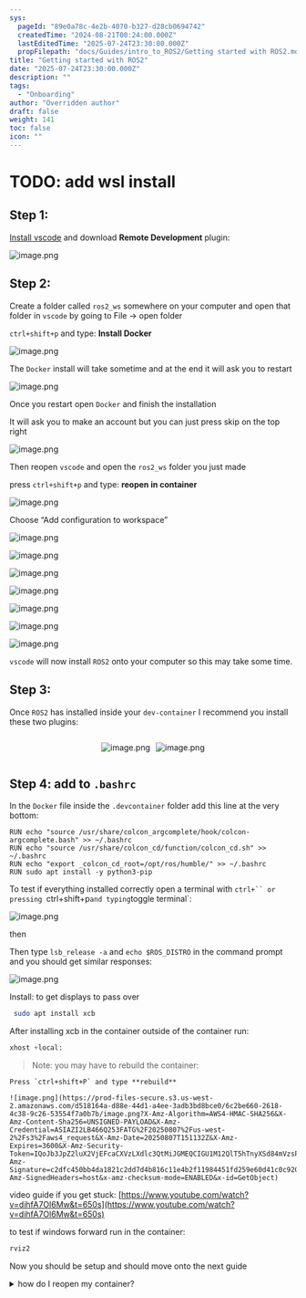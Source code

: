 ```yaml
---
sys:
  pageId: "89e0a78c-4e2b-4070-b327-d28cb0694742"
  createdTime: "2024-08-21T00:24:00.000Z"
  lastEditedTime: "2025-07-24T23:30:00.000Z"
  propFilepath: "docs/Guides/intro_to_ROS2/Getting started with ROS2.md"
title: "Getting started with ROS2"
date: "2025-07-24T23:30:00.000Z"
description: ""
tags:
  - "Onboarding"
author: "Overridden author"
draft: false
weight: 141
toc: false
icon: ""
---
```


# TODO: add wsl install

## Step 1:

[Install vscode](https://code.visualstudio.com/download) and download **Remote Development** plugin:

![image.png](https://prod-files-secure.s3.us-west-2.amazonaws.com/d518164a-d88e-44d1-a4ee-3adb3bd8bce0/efb52993-1881-4a40-b95e-6f020334f022/image.png?X-Amz-Algorithm=AWS4-HMAC-SHA256&X-Amz-Content-Sha256=UNSIGNED-PAYLOAD&X-Amz-Credential=ASIAZI2LB466QRGEWB2I%2F20250807%2Fus-west-2%2Fs3%2Faws4_request&X-Amz-Date=20250807T151128Z&X-Amz-Expires=3600&X-Amz-Security-Token=IQoJb3JpZ2luX2VjEFcaCXVzLXdlc3QtMiJHMEUCIQDrUe9nqnTX91DhV%2B4FbShk%2Fhrj1T5LkUomGqpBMcPXlwIgVq4YxUOpIwPdpFLkS2ngVZ5ay48NdudiuGQXTMUMwlgqiAQIkP%2F%2F%2F%2F%2F%2F%2F%2F%2F%2FARAAGgw2Mzc0MjMxODM4MDUiDOfEoLWGHRvbm%2FEF7ircAyojYEnqkww7B5pe80rfBWi3X1ZpEr1CLzP33eOaDFzKQL%2BjKIATH5xO07jXwtc7TBodPpMGPNKHIApmep%2F16LgmupmrQ8PLMjdeyuobrbO8D56dYdONEtB%2FhTfpq8lXVSyld8iLi0TwgE3L2x4HgjuJ8J2CrcW6Xu2Tr2veY%2FJ65pmhUFl0KtS3bnIbCiwVJBsGWNR3A5XgC6dR%2F2w8vXqJ%2BvdV%2BZi7Bpbq4TtnPU8UfyD2Y9rSsbaPhnFb9NTlnR%2FFlcupA6qWvKX5jPJlI4fhnZPfFYU8%2FpqdHsIPtTy%2FD1ecYJcuwVvTBsTMK5JD80Kr6gup%2BQ%2FGZOt8wUZwojO585%2FnMkL6p9yz78psxfE7oX%2FbOzbxpccE%2BoBoDpM2Bqh1XsKSkP%2B2bxht9Ie%2BDBpjr4YR0yKgl6sRJG76Fk%2Bvrk7f%2BYI9XML%2FrPAJMTcECPF2b1%2Bm5nLT7eSdbkGnRBs4Ft1HiLFGN2Q9koZBV7lLA%2BAaagXoxgLt1d4Q0Ub0qupvo8IJTzDjjnjmAotaJNRwQYo26Li3i0qRImr3ogL6Ulj1h9wPY1m%2Ba9HVbjjp68m85K%2F3hUvlonysm3GJ4Bqh8hcrMQpOTaEFzaaG25UfjfNPQKg%2Fs8h7%2BcoZMJH50sQGOqUBLk6fNEgE8u23QJDU2xD81whdSkrUhRxl3%2BBGBpmPBfEKzNppRIGW4aUjWeBqmfjXZbRdKBjfQQ7hKuIVah3tUYZtr1yKcS3w1Pcpwv5a7qy%2B%2F5Vyfot4QB4kP357%2FdrcN7UGiUSFkufDAgJ5Imk3HW%2Fvrj5PjYuS7jgToAf8C%2FJrU9XIOV4bi4W5qfazWqfsb%2Bvxgughr8SWgiaSCFEfjYet%2Bz6T&X-Amz-Signature=fb9226c9da3b0ce8c84d3074e774ab794b032d445982d97f1062be2af00c6acc&X-Amz-SignedHeaders=host&x-amz-checksum-mode=ENABLED&x-id=GetObject)

## Step 2:

Create a folder called `ros2_ws` somewhere on your computer and open that folder in `vscode` by going to File → open folder 

`ctrl+shift+p` and type: **Install Docker**

![image.png](https://prod-files-secure.s3.us-west-2.amazonaws.com/d518164a-d88e-44d1-a4ee-3adb3bd8bce0/2269dc0e-1cd5-47ff-bceb-c04ad9b2eab0/image.png?X-Amz-Algorithm=AWS4-HMAC-SHA256&X-Amz-Content-Sha256=UNSIGNED-PAYLOAD&X-Amz-Credential=ASIAZI2LB466QRGEWB2I%2F20250807%2Fus-west-2%2Fs3%2Faws4_request&X-Amz-Date=20250807T151128Z&X-Amz-Expires=3600&X-Amz-Security-Token=IQoJb3JpZ2luX2VjEFcaCXVzLXdlc3QtMiJHMEUCIQDrUe9nqnTX91DhV%2B4FbShk%2Fhrj1T5LkUomGqpBMcPXlwIgVq4YxUOpIwPdpFLkS2ngVZ5ay48NdudiuGQXTMUMwlgqiAQIkP%2F%2F%2F%2F%2F%2F%2F%2F%2F%2FARAAGgw2Mzc0MjMxODM4MDUiDOfEoLWGHRvbm%2FEF7ircAyojYEnqkww7B5pe80rfBWi3X1ZpEr1CLzP33eOaDFzKQL%2BjKIATH5xO07jXwtc7TBodPpMGPNKHIApmep%2F16LgmupmrQ8PLMjdeyuobrbO8D56dYdONEtB%2FhTfpq8lXVSyld8iLi0TwgE3L2x4HgjuJ8J2CrcW6Xu2Tr2veY%2FJ65pmhUFl0KtS3bnIbCiwVJBsGWNR3A5XgC6dR%2F2w8vXqJ%2BvdV%2BZi7Bpbq4TtnPU8UfyD2Y9rSsbaPhnFb9NTlnR%2FFlcupA6qWvKX5jPJlI4fhnZPfFYU8%2FpqdHsIPtTy%2FD1ecYJcuwVvTBsTMK5JD80Kr6gup%2BQ%2FGZOt8wUZwojO585%2FnMkL6p9yz78psxfE7oX%2FbOzbxpccE%2BoBoDpM2Bqh1XsKSkP%2B2bxht9Ie%2BDBpjr4YR0yKgl6sRJG76Fk%2Bvrk7f%2BYI9XML%2FrPAJMTcECPF2b1%2Bm5nLT7eSdbkGnRBs4Ft1HiLFGN2Q9koZBV7lLA%2BAaagXoxgLt1d4Q0Ub0qupvo8IJTzDjjnjmAotaJNRwQYo26Li3i0qRImr3ogL6Ulj1h9wPY1m%2Ba9HVbjjp68m85K%2F3hUvlonysm3GJ4Bqh8hcrMQpOTaEFzaaG25UfjfNPQKg%2Fs8h7%2BcoZMJH50sQGOqUBLk6fNEgE8u23QJDU2xD81whdSkrUhRxl3%2BBGBpmPBfEKzNppRIGW4aUjWeBqmfjXZbRdKBjfQQ7hKuIVah3tUYZtr1yKcS3w1Pcpwv5a7qy%2B%2F5Vyfot4QB4kP357%2FdrcN7UGiUSFkufDAgJ5Imk3HW%2Fvrj5PjYuS7jgToAf8C%2FJrU9XIOV4bi4W5qfazWqfsb%2Bvxgughr8SWgiaSCFEfjYet%2Bz6T&X-Amz-Signature=0b50e942534a4c491d831f660f906a2911619291a37755aac6c20b8450f2be30&X-Amz-SignedHeaders=host&x-amz-checksum-mode=ENABLED&x-id=GetObject)

The `Docker` install will take sometime and at the end it will ask you to restart

![image.png](https://prod-files-secure.s3.us-west-2.amazonaws.com/d518164a-d88e-44d1-a4ee-3adb3bd8bce0/ed233f78-be33-4b1f-b89c-9c346c0e961e/image.png?X-Amz-Algorithm=AWS4-HMAC-SHA256&X-Amz-Content-Sha256=UNSIGNED-PAYLOAD&X-Amz-Credential=ASIAZI2LB466QRGEWB2I%2F20250807%2Fus-west-2%2Fs3%2Faws4_request&X-Amz-Date=20250807T151128Z&X-Amz-Expires=3600&X-Amz-Security-Token=IQoJb3JpZ2luX2VjEFcaCXVzLXdlc3QtMiJHMEUCIQDrUe9nqnTX91DhV%2B4FbShk%2Fhrj1T5LkUomGqpBMcPXlwIgVq4YxUOpIwPdpFLkS2ngVZ5ay48NdudiuGQXTMUMwlgqiAQIkP%2F%2F%2F%2F%2F%2F%2F%2F%2F%2FARAAGgw2Mzc0MjMxODM4MDUiDOfEoLWGHRvbm%2FEF7ircAyojYEnqkww7B5pe80rfBWi3X1ZpEr1CLzP33eOaDFzKQL%2BjKIATH5xO07jXwtc7TBodPpMGPNKHIApmep%2F16LgmupmrQ8PLMjdeyuobrbO8D56dYdONEtB%2FhTfpq8lXVSyld8iLi0TwgE3L2x4HgjuJ8J2CrcW6Xu2Tr2veY%2FJ65pmhUFl0KtS3bnIbCiwVJBsGWNR3A5XgC6dR%2F2w8vXqJ%2BvdV%2BZi7Bpbq4TtnPU8UfyD2Y9rSsbaPhnFb9NTlnR%2FFlcupA6qWvKX5jPJlI4fhnZPfFYU8%2FpqdHsIPtTy%2FD1ecYJcuwVvTBsTMK5JD80Kr6gup%2BQ%2FGZOt8wUZwojO585%2FnMkL6p9yz78psxfE7oX%2FbOzbxpccE%2BoBoDpM2Bqh1XsKSkP%2B2bxht9Ie%2BDBpjr4YR0yKgl6sRJG76Fk%2Bvrk7f%2BYI9XML%2FrPAJMTcECPF2b1%2Bm5nLT7eSdbkGnRBs4Ft1HiLFGN2Q9koZBV7lLA%2BAaagXoxgLt1d4Q0Ub0qupvo8IJTzDjjnjmAotaJNRwQYo26Li3i0qRImr3ogL6Ulj1h9wPY1m%2Ba9HVbjjp68m85K%2F3hUvlonysm3GJ4Bqh8hcrMQpOTaEFzaaG25UfjfNPQKg%2Fs8h7%2BcoZMJH50sQGOqUBLk6fNEgE8u23QJDU2xD81whdSkrUhRxl3%2BBGBpmPBfEKzNppRIGW4aUjWeBqmfjXZbRdKBjfQQ7hKuIVah3tUYZtr1yKcS3w1Pcpwv5a7qy%2B%2F5Vyfot4QB4kP357%2FdrcN7UGiUSFkufDAgJ5Imk3HW%2Fvrj5PjYuS7jgToAf8C%2FJrU9XIOV4bi4W5qfazWqfsb%2Bvxgughr8SWgiaSCFEfjYet%2Bz6T&X-Amz-Signature=1142375ca62b02e42ae637e35e4f9cc028d5fbe0ebeb532c03cb1f50b96b2b32&X-Amz-SignedHeaders=host&x-amz-checksum-mode=ENABLED&x-id=GetObject)

Once you restart open `Docker` and finish the installation

It will ask you to make an account but you can just press skip on the top right

![image.png](https://prod-files-secure.s3.us-west-2.amazonaws.com/d518164a-d88e-44d1-a4ee-3adb3bd8bce0/21010ad9-1659-4fd9-9f59-9932a09b2a3d/image.png?X-Amz-Algorithm=AWS4-HMAC-SHA256&X-Amz-Content-Sha256=UNSIGNED-PAYLOAD&X-Amz-Credential=ASIAZI2LB466QRGEWB2I%2F20250807%2Fus-west-2%2Fs3%2Faws4_request&X-Amz-Date=20250807T151128Z&X-Amz-Expires=3600&X-Amz-Security-Token=IQoJb3JpZ2luX2VjEFcaCXVzLXdlc3QtMiJHMEUCIQDrUe9nqnTX91DhV%2B4FbShk%2Fhrj1T5LkUomGqpBMcPXlwIgVq4YxUOpIwPdpFLkS2ngVZ5ay48NdudiuGQXTMUMwlgqiAQIkP%2F%2F%2F%2F%2F%2F%2F%2F%2F%2FARAAGgw2Mzc0MjMxODM4MDUiDOfEoLWGHRvbm%2FEF7ircAyojYEnqkww7B5pe80rfBWi3X1ZpEr1CLzP33eOaDFzKQL%2BjKIATH5xO07jXwtc7TBodPpMGPNKHIApmep%2F16LgmupmrQ8PLMjdeyuobrbO8D56dYdONEtB%2FhTfpq8lXVSyld8iLi0TwgE3L2x4HgjuJ8J2CrcW6Xu2Tr2veY%2FJ65pmhUFl0KtS3bnIbCiwVJBsGWNR3A5XgC6dR%2F2w8vXqJ%2BvdV%2BZi7Bpbq4TtnPU8UfyD2Y9rSsbaPhnFb9NTlnR%2FFlcupA6qWvKX5jPJlI4fhnZPfFYU8%2FpqdHsIPtTy%2FD1ecYJcuwVvTBsTMK5JD80Kr6gup%2BQ%2FGZOt8wUZwojO585%2FnMkL6p9yz78psxfE7oX%2FbOzbxpccE%2BoBoDpM2Bqh1XsKSkP%2B2bxht9Ie%2BDBpjr4YR0yKgl6sRJG76Fk%2Bvrk7f%2BYI9XML%2FrPAJMTcECPF2b1%2Bm5nLT7eSdbkGnRBs4Ft1HiLFGN2Q9koZBV7lLA%2BAaagXoxgLt1d4Q0Ub0qupvo8IJTzDjjnjmAotaJNRwQYo26Li3i0qRImr3ogL6Ulj1h9wPY1m%2Ba9HVbjjp68m85K%2F3hUvlonysm3GJ4Bqh8hcrMQpOTaEFzaaG25UfjfNPQKg%2Fs8h7%2BcoZMJH50sQGOqUBLk6fNEgE8u23QJDU2xD81whdSkrUhRxl3%2BBGBpmPBfEKzNppRIGW4aUjWeBqmfjXZbRdKBjfQQ7hKuIVah3tUYZtr1yKcS3w1Pcpwv5a7qy%2B%2F5Vyfot4QB4kP357%2FdrcN7UGiUSFkufDAgJ5Imk3HW%2Fvrj5PjYuS7jgToAf8C%2FJrU9XIOV4bi4W5qfazWqfsb%2Bvxgughr8SWgiaSCFEfjYet%2Bz6T&X-Amz-Signature=63d0afe7f3883679ff57d9779d9f73c16ba32e491e7c9de9b35bcfbbc49400fa&X-Amz-SignedHeaders=host&x-amz-checksum-mode=ENABLED&x-id=GetObject)

Then reopen `vscode` and open the `ros2_ws` folder you just made

press `ctrl+shift+p` and type: **reopen in container**

![image.png](https://prod-files-secure.s3.us-west-2.amazonaws.com/d518164a-d88e-44d1-a4ee-3adb3bd8bce0/4e93b8c2-41ad-488c-8095-c74205196118/image.png?X-Amz-Algorithm=AWS4-HMAC-SHA256&X-Amz-Content-Sha256=UNSIGNED-PAYLOAD&X-Amz-Credential=ASIAZI2LB466QRGEWB2I%2F20250807%2Fus-west-2%2Fs3%2Faws4_request&X-Amz-Date=20250807T151128Z&X-Amz-Expires=3600&X-Amz-Security-Token=IQoJb3JpZ2luX2VjEFcaCXVzLXdlc3QtMiJHMEUCIQDrUe9nqnTX91DhV%2B4FbShk%2Fhrj1T5LkUomGqpBMcPXlwIgVq4YxUOpIwPdpFLkS2ngVZ5ay48NdudiuGQXTMUMwlgqiAQIkP%2F%2F%2F%2F%2F%2F%2F%2F%2F%2FARAAGgw2Mzc0MjMxODM4MDUiDOfEoLWGHRvbm%2FEF7ircAyojYEnqkww7B5pe80rfBWi3X1ZpEr1CLzP33eOaDFzKQL%2BjKIATH5xO07jXwtc7TBodPpMGPNKHIApmep%2F16LgmupmrQ8PLMjdeyuobrbO8D56dYdONEtB%2FhTfpq8lXVSyld8iLi0TwgE3L2x4HgjuJ8J2CrcW6Xu2Tr2veY%2FJ65pmhUFl0KtS3bnIbCiwVJBsGWNR3A5XgC6dR%2F2w8vXqJ%2BvdV%2BZi7Bpbq4TtnPU8UfyD2Y9rSsbaPhnFb9NTlnR%2FFlcupA6qWvKX5jPJlI4fhnZPfFYU8%2FpqdHsIPtTy%2FD1ecYJcuwVvTBsTMK5JD80Kr6gup%2BQ%2FGZOt8wUZwojO585%2FnMkL6p9yz78psxfE7oX%2FbOzbxpccE%2BoBoDpM2Bqh1XsKSkP%2B2bxht9Ie%2BDBpjr4YR0yKgl6sRJG76Fk%2Bvrk7f%2BYI9XML%2FrPAJMTcECPF2b1%2Bm5nLT7eSdbkGnRBs4Ft1HiLFGN2Q9koZBV7lLA%2BAaagXoxgLt1d4Q0Ub0qupvo8IJTzDjjnjmAotaJNRwQYo26Li3i0qRImr3ogL6Ulj1h9wPY1m%2Ba9HVbjjp68m85K%2F3hUvlonysm3GJ4Bqh8hcrMQpOTaEFzaaG25UfjfNPQKg%2Fs8h7%2BcoZMJH50sQGOqUBLk6fNEgE8u23QJDU2xD81whdSkrUhRxl3%2BBGBpmPBfEKzNppRIGW4aUjWeBqmfjXZbRdKBjfQQ7hKuIVah3tUYZtr1yKcS3w1Pcpwv5a7qy%2B%2F5Vyfot4QB4kP357%2FdrcN7UGiUSFkufDAgJ5Imk3HW%2Fvrj5PjYuS7jgToAf8C%2FJrU9XIOV4bi4W5qfazWqfsb%2Bvxgughr8SWgiaSCFEfjYet%2Bz6T&X-Amz-Signature=c670fb263149cf9cbe29a1bcfab6ecda8b37479d06ed94b8492aff1134fd3c67&X-Amz-SignedHeaders=host&x-amz-checksum-mode=ENABLED&x-id=GetObject)

Choose “Add configuration to workspace”

![image.png](https://prod-files-secure.s3.us-west-2.amazonaws.com/d518164a-d88e-44d1-a4ee-3adb3bd8bce0/9560b282-5060-4989-ba37-97e7b2c22476/image.png?X-Amz-Algorithm=AWS4-HMAC-SHA256&X-Amz-Content-Sha256=UNSIGNED-PAYLOAD&X-Amz-Credential=ASIAZI2LB466QRGEWB2I%2F20250807%2Fus-west-2%2Fs3%2Faws4_request&X-Amz-Date=20250807T151128Z&X-Amz-Expires=3600&X-Amz-Security-Token=IQoJb3JpZ2luX2VjEFcaCXVzLXdlc3QtMiJHMEUCIQDrUe9nqnTX91DhV%2B4FbShk%2Fhrj1T5LkUomGqpBMcPXlwIgVq4YxUOpIwPdpFLkS2ngVZ5ay48NdudiuGQXTMUMwlgqiAQIkP%2F%2F%2F%2F%2F%2F%2F%2F%2F%2FARAAGgw2Mzc0MjMxODM4MDUiDOfEoLWGHRvbm%2FEF7ircAyojYEnqkww7B5pe80rfBWi3X1ZpEr1CLzP33eOaDFzKQL%2BjKIATH5xO07jXwtc7TBodPpMGPNKHIApmep%2F16LgmupmrQ8PLMjdeyuobrbO8D56dYdONEtB%2FhTfpq8lXVSyld8iLi0TwgE3L2x4HgjuJ8J2CrcW6Xu2Tr2veY%2FJ65pmhUFl0KtS3bnIbCiwVJBsGWNR3A5XgC6dR%2F2w8vXqJ%2BvdV%2BZi7Bpbq4TtnPU8UfyD2Y9rSsbaPhnFb9NTlnR%2FFlcupA6qWvKX5jPJlI4fhnZPfFYU8%2FpqdHsIPtTy%2FD1ecYJcuwVvTBsTMK5JD80Kr6gup%2BQ%2FGZOt8wUZwojO585%2FnMkL6p9yz78psxfE7oX%2FbOzbxpccE%2BoBoDpM2Bqh1XsKSkP%2B2bxht9Ie%2BDBpjr4YR0yKgl6sRJG76Fk%2Bvrk7f%2BYI9XML%2FrPAJMTcECPF2b1%2Bm5nLT7eSdbkGnRBs4Ft1HiLFGN2Q9koZBV7lLA%2BAaagXoxgLt1d4Q0Ub0qupvo8IJTzDjjnjmAotaJNRwQYo26Li3i0qRImr3ogL6Ulj1h9wPY1m%2Ba9HVbjjp68m85K%2F3hUvlonysm3GJ4Bqh8hcrMQpOTaEFzaaG25UfjfNPQKg%2Fs8h7%2BcoZMJH50sQGOqUBLk6fNEgE8u23QJDU2xD81whdSkrUhRxl3%2BBGBpmPBfEKzNppRIGW4aUjWeBqmfjXZbRdKBjfQQ7hKuIVah3tUYZtr1yKcS3w1Pcpwv5a7qy%2B%2F5Vyfot4QB4kP357%2FdrcN7UGiUSFkufDAgJ5Imk3HW%2Fvrj5PjYuS7jgToAf8C%2FJrU9XIOV4bi4W5qfazWqfsb%2Bvxgughr8SWgiaSCFEfjYet%2Bz6T&X-Amz-Signature=842287cb7271bc4b5f2c3fafef61f53a5e48332e619d17fa0d893bc122ba915d&X-Amz-SignedHeaders=host&x-amz-checksum-mode=ENABLED&x-id=GetObject)

![image.png](https://prod-files-secure.s3.us-west-2.amazonaws.com/d518164a-d88e-44d1-a4ee-3adb3bd8bce0/2ee63f81-886b-48e8-a553-dc6e5eac99e4/image.png?X-Amz-Algorithm=AWS4-HMAC-SHA256&X-Amz-Content-Sha256=UNSIGNED-PAYLOAD&X-Amz-Credential=ASIAZI2LB466QRGEWB2I%2F20250807%2Fus-west-2%2Fs3%2Faws4_request&X-Amz-Date=20250807T151128Z&X-Amz-Expires=3600&X-Amz-Security-Token=IQoJb3JpZ2luX2VjEFcaCXVzLXdlc3QtMiJHMEUCIQDrUe9nqnTX91DhV%2B4FbShk%2Fhrj1T5LkUomGqpBMcPXlwIgVq4YxUOpIwPdpFLkS2ngVZ5ay48NdudiuGQXTMUMwlgqiAQIkP%2F%2F%2F%2F%2F%2F%2F%2F%2F%2FARAAGgw2Mzc0MjMxODM4MDUiDOfEoLWGHRvbm%2FEF7ircAyojYEnqkww7B5pe80rfBWi3X1ZpEr1CLzP33eOaDFzKQL%2BjKIATH5xO07jXwtc7TBodPpMGPNKHIApmep%2F16LgmupmrQ8PLMjdeyuobrbO8D56dYdONEtB%2FhTfpq8lXVSyld8iLi0TwgE3L2x4HgjuJ8J2CrcW6Xu2Tr2veY%2FJ65pmhUFl0KtS3bnIbCiwVJBsGWNR3A5XgC6dR%2F2w8vXqJ%2BvdV%2BZi7Bpbq4TtnPU8UfyD2Y9rSsbaPhnFb9NTlnR%2FFlcupA6qWvKX5jPJlI4fhnZPfFYU8%2FpqdHsIPtTy%2FD1ecYJcuwVvTBsTMK5JD80Kr6gup%2BQ%2FGZOt8wUZwojO585%2FnMkL6p9yz78psxfE7oX%2FbOzbxpccE%2BoBoDpM2Bqh1XsKSkP%2B2bxht9Ie%2BDBpjr4YR0yKgl6sRJG76Fk%2Bvrk7f%2BYI9XML%2FrPAJMTcECPF2b1%2Bm5nLT7eSdbkGnRBs4Ft1HiLFGN2Q9koZBV7lLA%2BAaagXoxgLt1d4Q0Ub0qupvo8IJTzDjjnjmAotaJNRwQYo26Li3i0qRImr3ogL6Ulj1h9wPY1m%2Ba9HVbjjp68m85K%2F3hUvlonysm3GJ4Bqh8hcrMQpOTaEFzaaG25UfjfNPQKg%2Fs8h7%2BcoZMJH50sQGOqUBLk6fNEgE8u23QJDU2xD81whdSkrUhRxl3%2BBGBpmPBfEKzNppRIGW4aUjWeBqmfjXZbRdKBjfQQ7hKuIVah3tUYZtr1yKcS3w1Pcpwv5a7qy%2B%2F5Vyfot4QB4kP357%2FdrcN7UGiUSFkufDAgJ5Imk3HW%2Fvrj5PjYuS7jgToAf8C%2FJrU9XIOV4bi4W5qfazWqfsb%2Bvxgughr8SWgiaSCFEfjYet%2Bz6T&X-Amz-Signature=dc72ab13c38cb08a478d4ad4251e560cd3fba19d6456ddb4d85c83e6ae724acb&X-Amz-SignedHeaders=host&x-amz-checksum-mode=ENABLED&x-id=GetObject)

![image.png](https://prod-files-secure.s3.us-west-2.amazonaws.com/d518164a-d88e-44d1-a4ee-3adb3bd8bce0/e0fd626c-c8b6-4b2c-95d1-fa4c26514504/image.png?X-Amz-Algorithm=AWS4-HMAC-SHA256&X-Amz-Content-Sha256=UNSIGNED-PAYLOAD&X-Amz-Credential=ASIAZI2LB466QRGEWB2I%2F20250807%2Fus-west-2%2Fs3%2Faws4_request&X-Amz-Date=20250807T151128Z&X-Amz-Expires=3600&X-Amz-Security-Token=IQoJb3JpZ2luX2VjEFcaCXVzLXdlc3QtMiJHMEUCIQDrUe9nqnTX91DhV%2B4FbShk%2Fhrj1T5LkUomGqpBMcPXlwIgVq4YxUOpIwPdpFLkS2ngVZ5ay48NdudiuGQXTMUMwlgqiAQIkP%2F%2F%2F%2F%2F%2F%2F%2F%2F%2FARAAGgw2Mzc0MjMxODM4MDUiDOfEoLWGHRvbm%2FEF7ircAyojYEnqkww7B5pe80rfBWi3X1ZpEr1CLzP33eOaDFzKQL%2BjKIATH5xO07jXwtc7TBodPpMGPNKHIApmep%2F16LgmupmrQ8PLMjdeyuobrbO8D56dYdONEtB%2FhTfpq8lXVSyld8iLi0TwgE3L2x4HgjuJ8J2CrcW6Xu2Tr2veY%2FJ65pmhUFl0KtS3bnIbCiwVJBsGWNR3A5XgC6dR%2F2w8vXqJ%2BvdV%2BZi7Bpbq4TtnPU8UfyD2Y9rSsbaPhnFb9NTlnR%2FFlcupA6qWvKX5jPJlI4fhnZPfFYU8%2FpqdHsIPtTy%2FD1ecYJcuwVvTBsTMK5JD80Kr6gup%2BQ%2FGZOt8wUZwojO585%2FnMkL6p9yz78psxfE7oX%2FbOzbxpccE%2BoBoDpM2Bqh1XsKSkP%2B2bxht9Ie%2BDBpjr4YR0yKgl6sRJG76Fk%2Bvrk7f%2BYI9XML%2FrPAJMTcECPF2b1%2Bm5nLT7eSdbkGnRBs4Ft1HiLFGN2Q9koZBV7lLA%2BAaagXoxgLt1d4Q0Ub0qupvo8IJTzDjjnjmAotaJNRwQYo26Li3i0qRImr3ogL6Ulj1h9wPY1m%2Ba9HVbjjp68m85K%2F3hUvlonysm3GJ4Bqh8hcrMQpOTaEFzaaG25UfjfNPQKg%2Fs8h7%2BcoZMJH50sQGOqUBLk6fNEgE8u23QJDU2xD81whdSkrUhRxl3%2BBGBpmPBfEKzNppRIGW4aUjWeBqmfjXZbRdKBjfQQ7hKuIVah3tUYZtr1yKcS3w1Pcpwv5a7qy%2B%2F5Vyfot4QB4kP357%2FdrcN7UGiUSFkufDAgJ5Imk3HW%2Fvrj5PjYuS7jgToAf8C%2FJrU9XIOV4bi4W5qfazWqfsb%2Bvxgughr8SWgiaSCFEfjYet%2Bz6T&X-Amz-Signature=0e3abd00bcfc86d6b0aefda3a0d9e77d2be27275096fa3f00105a16c36fdfbc5&X-Amz-SignedHeaders=host&x-amz-checksum-mode=ENABLED&x-id=GetObject)

![image.png](https://prod-files-secure.s3.us-west-2.amazonaws.com/d518164a-d88e-44d1-a4ee-3adb3bd8bce0/a2e13f50-d2ab-4719-a4c2-7ced634bfc9d/image.png?X-Amz-Algorithm=AWS4-HMAC-SHA256&X-Amz-Content-Sha256=UNSIGNED-PAYLOAD&X-Amz-Credential=ASIAZI2LB466QRGEWB2I%2F20250807%2Fus-west-2%2Fs3%2Faws4_request&X-Amz-Date=20250807T151128Z&X-Amz-Expires=3600&X-Amz-Security-Token=IQoJb3JpZ2luX2VjEFcaCXVzLXdlc3QtMiJHMEUCIQDrUe9nqnTX91DhV%2B4FbShk%2Fhrj1T5LkUomGqpBMcPXlwIgVq4YxUOpIwPdpFLkS2ngVZ5ay48NdudiuGQXTMUMwlgqiAQIkP%2F%2F%2F%2F%2F%2F%2F%2F%2F%2FARAAGgw2Mzc0MjMxODM4MDUiDOfEoLWGHRvbm%2FEF7ircAyojYEnqkww7B5pe80rfBWi3X1ZpEr1CLzP33eOaDFzKQL%2BjKIATH5xO07jXwtc7TBodPpMGPNKHIApmep%2F16LgmupmrQ8PLMjdeyuobrbO8D56dYdONEtB%2FhTfpq8lXVSyld8iLi0TwgE3L2x4HgjuJ8J2CrcW6Xu2Tr2veY%2FJ65pmhUFl0KtS3bnIbCiwVJBsGWNR3A5XgC6dR%2F2w8vXqJ%2BvdV%2BZi7Bpbq4TtnPU8UfyD2Y9rSsbaPhnFb9NTlnR%2FFlcupA6qWvKX5jPJlI4fhnZPfFYU8%2FpqdHsIPtTy%2FD1ecYJcuwVvTBsTMK5JD80Kr6gup%2BQ%2FGZOt8wUZwojO585%2FnMkL6p9yz78psxfE7oX%2FbOzbxpccE%2BoBoDpM2Bqh1XsKSkP%2B2bxht9Ie%2BDBpjr4YR0yKgl6sRJG76Fk%2Bvrk7f%2BYI9XML%2FrPAJMTcECPF2b1%2Bm5nLT7eSdbkGnRBs4Ft1HiLFGN2Q9koZBV7lLA%2BAaagXoxgLt1d4Q0Ub0qupvo8IJTzDjjnjmAotaJNRwQYo26Li3i0qRImr3ogL6Ulj1h9wPY1m%2Ba9HVbjjp68m85K%2F3hUvlonysm3GJ4Bqh8hcrMQpOTaEFzaaG25UfjfNPQKg%2Fs8h7%2BcoZMJH50sQGOqUBLk6fNEgE8u23QJDU2xD81whdSkrUhRxl3%2BBGBpmPBfEKzNppRIGW4aUjWeBqmfjXZbRdKBjfQQ7hKuIVah3tUYZtr1yKcS3w1Pcpwv5a7qy%2B%2F5Vyfot4QB4kP357%2FdrcN7UGiUSFkufDAgJ5Imk3HW%2Fvrj5PjYuS7jgToAf8C%2FJrU9XIOV4bi4W5qfazWqfsb%2Bvxgughr8SWgiaSCFEfjYet%2Bz6T&X-Amz-Signature=7c27cf51e7a2c22f32ff31777d3cf9e23ec92d19f4b3bdb8f2995563dad49fac&X-Amz-SignedHeaders=host&x-amz-checksum-mode=ENABLED&x-id=GetObject)

![image.png](https://prod-files-secure.s3.us-west-2.amazonaws.com/d518164a-d88e-44d1-a4ee-3adb3bd8bce0/6cc478ad-aaba-4bf7-9fcc-403277ab896c/image.png?X-Amz-Algorithm=AWS4-HMAC-SHA256&X-Amz-Content-Sha256=UNSIGNED-PAYLOAD&X-Amz-Credential=ASIAZI2LB466QRGEWB2I%2F20250807%2Fus-west-2%2Fs3%2Faws4_request&X-Amz-Date=20250807T151128Z&X-Amz-Expires=3600&X-Amz-Security-Token=IQoJb3JpZ2luX2VjEFcaCXVzLXdlc3QtMiJHMEUCIQDrUe9nqnTX91DhV%2B4FbShk%2Fhrj1T5LkUomGqpBMcPXlwIgVq4YxUOpIwPdpFLkS2ngVZ5ay48NdudiuGQXTMUMwlgqiAQIkP%2F%2F%2F%2F%2F%2F%2F%2F%2F%2FARAAGgw2Mzc0MjMxODM4MDUiDOfEoLWGHRvbm%2FEF7ircAyojYEnqkww7B5pe80rfBWi3X1ZpEr1CLzP33eOaDFzKQL%2BjKIATH5xO07jXwtc7TBodPpMGPNKHIApmep%2F16LgmupmrQ8PLMjdeyuobrbO8D56dYdONEtB%2FhTfpq8lXVSyld8iLi0TwgE3L2x4HgjuJ8J2CrcW6Xu2Tr2veY%2FJ65pmhUFl0KtS3bnIbCiwVJBsGWNR3A5XgC6dR%2F2w8vXqJ%2BvdV%2BZi7Bpbq4TtnPU8UfyD2Y9rSsbaPhnFb9NTlnR%2FFlcupA6qWvKX5jPJlI4fhnZPfFYU8%2FpqdHsIPtTy%2FD1ecYJcuwVvTBsTMK5JD80Kr6gup%2BQ%2FGZOt8wUZwojO585%2FnMkL6p9yz78psxfE7oX%2FbOzbxpccE%2BoBoDpM2Bqh1XsKSkP%2B2bxht9Ie%2BDBpjr4YR0yKgl6sRJG76Fk%2Bvrk7f%2BYI9XML%2FrPAJMTcECPF2b1%2Bm5nLT7eSdbkGnRBs4Ft1HiLFGN2Q9koZBV7lLA%2BAaagXoxgLt1d4Q0Ub0qupvo8IJTzDjjnjmAotaJNRwQYo26Li3i0qRImr3ogL6Ulj1h9wPY1m%2Ba9HVbjjp68m85K%2F3hUvlonysm3GJ4Bqh8hcrMQpOTaEFzaaG25UfjfNPQKg%2Fs8h7%2BcoZMJH50sQGOqUBLk6fNEgE8u23QJDU2xD81whdSkrUhRxl3%2BBGBpmPBfEKzNppRIGW4aUjWeBqmfjXZbRdKBjfQQ7hKuIVah3tUYZtr1yKcS3w1Pcpwv5a7qy%2B%2F5Vyfot4QB4kP357%2FdrcN7UGiUSFkufDAgJ5Imk3HW%2Fvrj5PjYuS7jgToAf8C%2FJrU9XIOV4bi4W5qfazWqfsb%2Bvxgughr8SWgiaSCFEfjYet%2Bz6T&X-Amz-Signature=e27b97efbb96f2b755a4b236e7fbf293c6d18d48c029f3443e5a1414cbff02c6&X-Amz-SignedHeaders=host&x-amz-checksum-mode=ENABLED&x-id=GetObject)

![image.png](https://prod-files-secure.s3.us-west-2.amazonaws.com/d518164a-d88e-44d1-a4ee-3adb3bd8bce0/53255b28-f75e-430f-b9e3-c0ac8577e42b/image.png?X-Amz-Algorithm=AWS4-HMAC-SHA256&X-Amz-Content-Sha256=UNSIGNED-PAYLOAD&X-Amz-Credential=ASIAZI2LB466QRGEWB2I%2F20250807%2Fus-west-2%2Fs3%2Faws4_request&X-Amz-Date=20250807T151128Z&X-Amz-Expires=3600&X-Amz-Security-Token=IQoJb3JpZ2luX2VjEFcaCXVzLXdlc3QtMiJHMEUCIQDrUe9nqnTX91DhV%2B4FbShk%2Fhrj1T5LkUomGqpBMcPXlwIgVq4YxUOpIwPdpFLkS2ngVZ5ay48NdudiuGQXTMUMwlgqiAQIkP%2F%2F%2F%2F%2F%2F%2F%2F%2F%2FARAAGgw2Mzc0MjMxODM4MDUiDOfEoLWGHRvbm%2FEF7ircAyojYEnqkww7B5pe80rfBWi3X1ZpEr1CLzP33eOaDFzKQL%2BjKIATH5xO07jXwtc7TBodPpMGPNKHIApmep%2F16LgmupmrQ8PLMjdeyuobrbO8D56dYdONEtB%2FhTfpq8lXVSyld8iLi0TwgE3L2x4HgjuJ8J2CrcW6Xu2Tr2veY%2FJ65pmhUFl0KtS3bnIbCiwVJBsGWNR3A5XgC6dR%2F2w8vXqJ%2BvdV%2BZi7Bpbq4TtnPU8UfyD2Y9rSsbaPhnFb9NTlnR%2FFlcupA6qWvKX5jPJlI4fhnZPfFYU8%2FpqdHsIPtTy%2FD1ecYJcuwVvTBsTMK5JD80Kr6gup%2BQ%2FGZOt8wUZwojO585%2FnMkL6p9yz78psxfE7oX%2FbOzbxpccE%2BoBoDpM2Bqh1XsKSkP%2B2bxht9Ie%2BDBpjr4YR0yKgl6sRJG76Fk%2Bvrk7f%2BYI9XML%2FrPAJMTcECPF2b1%2Bm5nLT7eSdbkGnRBs4Ft1HiLFGN2Q9koZBV7lLA%2BAaagXoxgLt1d4Q0Ub0qupvo8IJTzDjjnjmAotaJNRwQYo26Li3i0qRImr3ogL6Ulj1h9wPY1m%2Ba9HVbjjp68m85K%2F3hUvlonysm3GJ4Bqh8hcrMQpOTaEFzaaG25UfjfNPQKg%2Fs8h7%2BcoZMJH50sQGOqUBLk6fNEgE8u23QJDU2xD81whdSkrUhRxl3%2BBGBpmPBfEKzNppRIGW4aUjWeBqmfjXZbRdKBjfQQ7hKuIVah3tUYZtr1yKcS3w1Pcpwv5a7qy%2B%2F5Vyfot4QB4kP357%2FdrcN7UGiUSFkufDAgJ5Imk3HW%2Fvrj5PjYuS7jgToAf8C%2FJrU9XIOV4bi4W5qfazWqfsb%2Bvxgughr8SWgiaSCFEfjYet%2Bz6T&X-Amz-Signature=1aaf60fd5cc7beca2637e32e8cc2fe257e1483c9d5141ab9034f7d7a2606ed25&X-Amz-SignedHeaders=host&x-amz-checksum-mode=ENABLED&x-id=GetObject)

![image.png](https://prod-files-secure.s3.us-west-2.amazonaws.com/d518164a-d88e-44d1-a4ee-3adb3bd8bce0/7c562767-5af9-4ffb-97d1-327bcdf4ee00/image.png?X-Amz-Algorithm=AWS4-HMAC-SHA256&X-Amz-Content-Sha256=UNSIGNED-PAYLOAD&X-Amz-Credential=ASIAZI2LB466QRGEWB2I%2F20250807%2Fus-west-2%2Fs3%2Faws4_request&X-Amz-Date=20250807T151128Z&X-Amz-Expires=3600&X-Amz-Security-Token=IQoJb3JpZ2luX2VjEFcaCXVzLXdlc3QtMiJHMEUCIQDrUe9nqnTX91DhV%2B4FbShk%2Fhrj1T5LkUomGqpBMcPXlwIgVq4YxUOpIwPdpFLkS2ngVZ5ay48NdudiuGQXTMUMwlgqiAQIkP%2F%2F%2F%2F%2F%2F%2F%2F%2F%2FARAAGgw2Mzc0MjMxODM4MDUiDOfEoLWGHRvbm%2FEF7ircAyojYEnqkww7B5pe80rfBWi3X1ZpEr1CLzP33eOaDFzKQL%2BjKIATH5xO07jXwtc7TBodPpMGPNKHIApmep%2F16LgmupmrQ8PLMjdeyuobrbO8D56dYdONEtB%2FhTfpq8lXVSyld8iLi0TwgE3L2x4HgjuJ8J2CrcW6Xu2Tr2veY%2FJ65pmhUFl0KtS3bnIbCiwVJBsGWNR3A5XgC6dR%2F2w8vXqJ%2BvdV%2BZi7Bpbq4TtnPU8UfyD2Y9rSsbaPhnFb9NTlnR%2FFlcupA6qWvKX5jPJlI4fhnZPfFYU8%2FpqdHsIPtTy%2FD1ecYJcuwVvTBsTMK5JD80Kr6gup%2BQ%2FGZOt8wUZwojO585%2FnMkL6p9yz78psxfE7oX%2FbOzbxpccE%2BoBoDpM2Bqh1XsKSkP%2B2bxht9Ie%2BDBpjr4YR0yKgl6sRJG76Fk%2Bvrk7f%2BYI9XML%2FrPAJMTcECPF2b1%2Bm5nLT7eSdbkGnRBs4Ft1HiLFGN2Q9koZBV7lLA%2BAaagXoxgLt1d4Q0Ub0qupvo8IJTzDjjnjmAotaJNRwQYo26Li3i0qRImr3ogL6Ulj1h9wPY1m%2Ba9HVbjjp68m85K%2F3hUvlonysm3GJ4Bqh8hcrMQpOTaEFzaaG25UfjfNPQKg%2Fs8h7%2BcoZMJH50sQGOqUBLk6fNEgE8u23QJDU2xD81whdSkrUhRxl3%2BBGBpmPBfEKzNppRIGW4aUjWeBqmfjXZbRdKBjfQQ7hKuIVah3tUYZtr1yKcS3w1Pcpwv5a7qy%2B%2F5Vyfot4QB4kP357%2FdrcN7UGiUSFkufDAgJ5Imk3HW%2Fvrj5PjYuS7jgToAf8C%2FJrU9XIOV4bi4W5qfazWqfsb%2Bvxgughr8SWgiaSCFEfjYet%2Bz6T&X-Amz-Signature=ba2d183380a83dffab2e28aa4decad550f8eddb626f2068009e1a4ce2a4862b4&X-Amz-SignedHeaders=host&x-amz-checksum-mode=ENABLED&x-id=GetObject)

`vscode` will now install `ROS2` onto your computer so this may take some time.

## Step 3:

Once `ROS2` has installed inside your `dev-container` I recommend you install these two plugins:

<div style="display: flex;flex-direction: row; column-gap:10px; max-width: 630px;justify-content: center;">
<div>

![image.png](https://prod-files-secure.s3.us-west-2.amazonaws.com/d518164a-d88e-44d1-a4ee-3adb3bd8bce0/3fc3d550-5a54-4ba1-ba6b-faa01cdb7369/image.png?X-Amz-Algorithm=AWS4-HMAC-SHA256&X-Amz-Content-Sha256=UNSIGNED-PAYLOAD&X-Amz-Credential=ASIAZI2LB4663ZNGTCXO%2F20250807%2Fus-west-2%2Fs3%2Faws4_request&X-Amz-Date=20250807T151132Z&X-Amz-Expires=3600&X-Amz-Security-Token=IQoJb3JpZ2luX2VjEFcaCXVzLXdlc3QtMiJGMEQCIEJ%2BiK3VRhgNAqqTXDVds%2FQAsRxBFIw8qxHJ%2BMh0359dAiBEUiwknUHSpLgf8WNf51InhrSpPlMSGsnpp%2FALSEsZ9SqIBAiQ%2F%2F%2F%2F%2F%2F%2F%2F%2F%2F8BEAAaDDYzNzQyMzE4MzgwNSIMfz5qPekljM90a6f3KtwDT0BW8O0tMMirArpK5Ch0lBb6VBdlnBmrzhz8n6%2BQzk%2Fy%2BHz6d2QHi77BDwEvS2ltlOllpCkQ5BZbjVpFt%2Fcoq%2BfxKpuMstYYd2Hx5Y%2FU3RCdzBGWTiLcSKIYXSfeaeYVcEFWiBzvwJBUVCpT7v58t4rlIfgr%2BlNglu38GB7LtIlfQx3gjQDkg%2FNSDWzWJbUfnLLHtGf8kg9eBEnsPfoUjVBweVRmFgOJVVADuBE9dqznAdzt%2BpeHGeY3g5OG3hsVi3%2Fv4rGXZHqFZ8sdVseZjmjgcCwFPoBBFq0TsQU2M1oWVSTwiWD8Y9LmPOJdJazOHg0JJTE1GSSpWmmseFcwvtjZTNUMiJfGKbJeO%2FTfMPuvOIjIavdmP5%2FKsp4n3Py6Io48WgAW3M00lrbzfaMyVzMZPQ0wO87Z9VN%2FpbIsWaakmbvWTtjCugR780dKDemEupG8ccsV3PwHWe2hw%2F4MPPLB%2FfrgkYKkttA8muLHT6nKgwmlNGEI2uvY4pSQ91kef6JIcLXSo9Uy06m7saG509mE3HxHwaMPv032WpTSilXG1EnbDQxPzb4XtcCQL%2BhJYKqViJfH25YuQyG40v5InlqCs4O%2FkNV77RN5e1PIRGHFY%2BTU%2FNrOLFMt6mcwzPrSxAY6pgGxpvjlj2rn9REPh3i%2BtjkCrGzNTqr41KnBoerb4YEOwKQVA93JlzG1SsoF2y%2BQjOt8laJUGn8wjdKqfDCAQCI8WrOGvUQwbUaiUwpmgxrTv1kL%2FWX49oPint%2B%2Bpz2HJ53N9KBHoCPvHCrMW2GGB0wlmzizoZosa9%2B2RasEJ5NPzdd8B0XPWu2Ji2xcXL6d6BQPOF8%2FOIGqt8QPXUpUcgSEChQ2YBtS&X-Amz-Signature=92ba1c6fb0ac11a3e087a8d5e50620a5a8e9d07db9e13de12c70791538c1c9a0&X-Amz-SignedHeaders=host&x-amz-checksum-mode=ENABLED&x-id=GetObject)

</div>
<div>

![image.png](https://prod-files-secure.s3.us-west-2.amazonaws.com/d518164a-d88e-44d1-a4ee-3adb3bd8bce0/d994cc66-13c2-4093-a5a3-f84cf4601a82/image.png?X-Amz-Algorithm=AWS4-HMAC-SHA256&X-Amz-Content-Sha256=UNSIGNED-PAYLOAD&X-Amz-Credential=ASIAZI2LB466W53UQZUR%2F20250807%2Fus-west-2%2Fs3%2Faws4_request&X-Amz-Date=20250807T151132Z&X-Amz-Expires=3600&X-Amz-Security-Token=IQoJb3JpZ2luX2VjEFcaCXVzLXdlc3QtMiJHMEUCIQDMbQk8rUly2qz26SuWhKJKbxIFq531swlpQxdzhB6e5AIgM%2BJak5mvCxEP84kpetIr71JUSvN9Jv4G8VZUq3L23ksqiAQIkP%2F%2F%2F%2F%2F%2F%2F%2F%2F%2FARAAGgw2Mzc0MjMxODM4MDUiDLyiIVEUz1nMtsCMhCrcAxcOBF3C5t4pzYxLSQMpB9pdNf%2FOvY2dJ8dMdA9TbXGI9rGeUbAYyhaQrdFQ%2B4Qk3tSa6SxKak1zMAtat8NRpVDh5I2bw%2FIP2%2FcWcyMRUu4r92pdaugdrXIoY1dKIe2kG61QoTnhfkpMnmASfkm7siX65Y2t9YxBIsLOL94gvJruciXBgSm%2BzWUuvaEg4GRaYIaIHCma0rP%2FFDU3RSa7vHVHqjje3YydC8KRCYRHTYkyM5s8pFIyrRHhfE%2BYNEqUmRt3izMOGWlw0xPApamwKV4xibxjYUG%2F07D45SzA9SkHvLTdeyZAsDitfVBBMLroMoBaPh3IsJy20uSE4WWexiSApeIAljq1sX9sQhfgt%2BmeNuUvL%2FPmyLfVZbGmfOsGGIk8G1b215053tv53bVlWyahEDf9DHNYIlIRi2CT68tP4FKVAgV6YO7%2B1rO%2BrNknEspgy1NBb703Gn5SI%2FW6KPPCGg9KalrUyC8ToAQcm5uvEjonufAyq9e%2F3ZRLji%2ByKXB6Me4wJsSoTgb0IdidwrkUbeuRsGT%2FON2XJk8vQUeUbHmyE1GNcz7jB1d8Fe9lIOPG%2FOf0C9z6D8winQDHTbXTVNAweQdNYYBvy21kKUSkOLnNRNkyrNE0FHY%2BMPf50sQGOqUBSJYKWthzoYhSvQQQRsXaA26mO58ufSxNl5JoPTW5lEmkqwjmghlgxXVPrKbdWM1gYT8ZpVL7h6dLLqHQixn7wJ9DO9D4NvPUAlgywUybK9g%2FXkt7eoDrMKH%2Fu%2FfCwjaqevJm52QJGBLZwEnE7XsVcuhxFSym8SB3iotijRxLhIwvP%2BjSdWCpDGqo1tYuIfWnCrAzn5%2FSZ2Qm2Cn2KBA9IZNoO6%2FW&X-Amz-Signature=d23a717e4d565c8c57e468c1f1b5f3efdca1715c79d34e8ef9784f6bcfd147e4&X-Amz-SignedHeaders=host&x-amz-checksum-mode=ENABLED&x-id=GetObject)

</div>
</div>

## Step 4: add to `.bashrc`

In the `Docker` file inside the `.devcontainer` folder add this line at the very bottom: 

```docker
RUN echo "source /usr/share/colcon_argcomplete/hook/colcon-argcomplete.bash" >> ~/.bashrc
RUN echo "source /usr/share/colcon_cd/function/colcon_cd.sh" >> ~/.bashrc
RUN echo "export _colcon_cd_root=/opt/ros/humble/" >> ~/.bashrc
RUN sudo apt install -y python3-pip 
```

To test if everything installed correctly open a terminal with `ctrl+`` or pressing `ctrl+shift+p` and typing `toggle terminal`:

![image.png](https://prod-files-secure.s3.us-west-2.amazonaws.com/d518164a-d88e-44d1-a4ee-3adb3bd8bce0/6a4943d8-b04e-4c02-9a58-775f3384d1a5/image.png?X-Amz-Algorithm=AWS4-HMAC-SHA256&X-Amz-Content-Sha256=UNSIGNED-PAYLOAD&X-Amz-Credential=ASIAZI2LB466QRGEWB2I%2F20250807%2Fus-west-2%2Fs3%2Faws4_request&X-Amz-Date=20250807T151128Z&X-Amz-Expires=3600&X-Amz-Security-Token=IQoJb3JpZ2luX2VjEFcaCXVzLXdlc3QtMiJHMEUCIQDrUe9nqnTX91DhV%2B4FbShk%2Fhrj1T5LkUomGqpBMcPXlwIgVq4YxUOpIwPdpFLkS2ngVZ5ay48NdudiuGQXTMUMwlgqiAQIkP%2F%2F%2F%2F%2F%2F%2F%2F%2F%2FARAAGgw2Mzc0MjMxODM4MDUiDOfEoLWGHRvbm%2FEF7ircAyojYEnqkww7B5pe80rfBWi3X1ZpEr1CLzP33eOaDFzKQL%2BjKIATH5xO07jXwtc7TBodPpMGPNKHIApmep%2F16LgmupmrQ8PLMjdeyuobrbO8D56dYdONEtB%2FhTfpq8lXVSyld8iLi0TwgE3L2x4HgjuJ8J2CrcW6Xu2Tr2veY%2FJ65pmhUFl0KtS3bnIbCiwVJBsGWNR3A5XgC6dR%2F2w8vXqJ%2BvdV%2BZi7Bpbq4TtnPU8UfyD2Y9rSsbaPhnFb9NTlnR%2FFlcupA6qWvKX5jPJlI4fhnZPfFYU8%2FpqdHsIPtTy%2FD1ecYJcuwVvTBsTMK5JD80Kr6gup%2BQ%2FGZOt8wUZwojO585%2FnMkL6p9yz78psxfE7oX%2FbOzbxpccE%2BoBoDpM2Bqh1XsKSkP%2B2bxht9Ie%2BDBpjr4YR0yKgl6sRJG76Fk%2Bvrk7f%2BYI9XML%2FrPAJMTcECPF2b1%2Bm5nLT7eSdbkGnRBs4Ft1HiLFGN2Q9koZBV7lLA%2BAaagXoxgLt1d4Q0Ub0qupvo8IJTzDjjnjmAotaJNRwQYo26Li3i0qRImr3ogL6Ulj1h9wPY1m%2Ba9HVbjjp68m85K%2F3hUvlonysm3GJ4Bqh8hcrMQpOTaEFzaaG25UfjfNPQKg%2Fs8h7%2BcoZMJH50sQGOqUBLk6fNEgE8u23QJDU2xD81whdSkrUhRxl3%2BBGBpmPBfEKzNppRIGW4aUjWeBqmfjXZbRdKBjfQQ7hKuIVah3tUYZtr1yKcS3w1Pcpwv5a7qy%2B%2F5Vyfot4QB4kP357%2FdrcN7UGiUSFkufDAgJ5Imk3HW%2Fvrj5PjYuS7jgToAf8C%2FJrU9XIOV4bi4W5qfazWqfsb%2Bvxgughr8SWgiaSCFEfjYet%2Bz6T&X-Amz-Signature=ef0a516692bc0e1d027f74d01a639471e0c339150a1f9d48559eb514fdf09436&X-Amz-SignedHeaders=host&x-amz-checksum-mode=ENABLED&x-id=GetObject)

then 

Then type `lsb_release -a` and `echo $ROS_DISTRO` in the command prompt and you should get similar responses:

![image.png](https://prod-files-secure.s3.us-west-2.amazonaws.com/d518164a-d88e-44d1-a4ee-3adb3bd8bce0/3e635dec-a805-4e85-8b9e-d000e5b71a4e/image.png?X-Amz-Algorithm=AWS4-HMAC-SHA256&X-Amz-Content-Sha256=UNSIGNED-PAYLOAD&X-Amz-Credential=ASIAZI2LB466QRGEWB2I%2F20250807%2Fus-west-2%2Fs3%2Faws4_request&X-Amz-Date=20250807T151128Z&X-Amz-Expires=3600&X-Amz-Security-Token=IQoJb3JpZ2luX2VjEFcaCXVzLXdlc3QtMiJHMEUCIQDrUe9nqnTX91DhV%2B4FbShk%2Fhrj1T5LkUomGqpBMcPXlwIgVq4YxUOpIwPdpFLkS2ngVZ5ay48NdudiuGQXTMUMwlgqiAQIkP%2F%2F%2F%2F%2F%2F%2F%2F%2F%2FARAAGgw2Mzc0MjMxODM4MDUiDOfEoLWGHRvbm%2FEF7ircAyojYEnqkww7B5pe80rfBWi3X1ZpEr1CLzP33eOaDFzKQL%2BjKIATH5xO07jXwtc7TBodPpMGPNKHIApmep%2F16LgmupmrQ8PLMjdeyuobrbO8D56dYdONEtB%2FhTfpq8lXVSyld8iLi0TwgE3L2x4HgjuJ8J2CrcW6Xu2Tr2veY%2FJ65pmhUFl0KtS3bnIbCiwVJBsGWNR3A5XgC6dR%2F2w8vXqJ%2BvdV%2BZi7Bpbq4TtnPU8UfyD2Y9rSsbaPhnFb9NTlnR%2FFlcupA6qWvKX5jPJlI4fhnZPfFYU8%2FpqdHsIPtTy%2FD1ecYJcuwVvTBsTMK5JD80Kr6gup%2BQ%2FGZOt8wUZwojO585%2FnMkL6p9yz78psxfE7oX%2FbOzbxpccE%2BoBoDpM2Bqh1XsKSkP%2B2bxht9Ie%2BDBpjr4YR0yKgl6sRJG76Fk%2Bvrk7f%2BYI9XML%2FrPAJMTcECPF2b1%2Bm5nLT7eSdbkGnRBs4Ft1HiLFGN2Q9koZBV7lLA%2BAaagXoxgLt1d4Q0Ub0qupvo8IJTzDjjnjmAotaJNRwQYo26Li3i0qRImr3ogL6Ulj1h9wPY1m%2Ba9HVbjjp68m85K%2F3hUvlonysm3GJ4Bqh8hcrMQpOTaEFzaaG25UfjfNPQKg%2Fs8h7%2BcoZMJH50sQGOqUBLk6fNEgE8u23QJDU2xD81whdSkrUhRxl3%2BBGBpmPBfEKzNppRIGW4aUjWeBqmfjXZbRdKBjfQQ7hKuIVah3tUYZtr1yKcS3w1Pcpwv5a7qy%2B%2F5Vyfot4QB4kP357%2FdrcN7UGiUSFkufDAgJ5Imk3HW%2Fvrj5PjYuS7jgToAf8C%2FJrU9XIOV4bi4W5qfazWqfsb%2Bvxgughr8SWgiaSCFEfjYet%2Bz6T&X-Amz-Signature=9b4cd503a7d20e398968859ecbc94d3864ddab2ed851fe372edc9a75399a56e1&X-Amz-SignedHeaders=host&x-amz-checksum-mode=ENABLED&x-id=GetObject)

Install:  to get displays to pass over

```bash
 sudo apt install xcb
```

After installing xcb in the container outside of the container run:

```python
xhost +local:
```

> Note: you may have to rebuild the container:

	Press `ctrl+shift+P` and type **rebuild**

	![image.png](https://prod-files-secure.s3.us-west-2.amazonaws.com/d518164a-d88e-44d1-a4ee-3adb3bd8bce0/6c2be660-2618-4c38-9c26-53554f7a0b7b/image.png?X-Amz-Algorithm=AWS4-HMAC-SHA256&X-Amz-Content-Sha256=UNSIGNED-PAYLOAD&X-Amz-Credential=ASIAZI2LB466Q253FATG%2F20250807%2Fus-west-2%2Fs3%2Faws4_request&X-Amz-Date=20250807T151132Z&X-Amz-Expires=3600&X-Amz-Security-Token=IQoJb3JpZ2luX2VjEFcaCXVzLXdlc3QtMiJGMEQCIGU1M12QlT5hTnyXSd84mVzsP023yQkFF3JhlkQQQuUSAiBZo1G0RwqStQ3chv2ytxju1Y43OBgiF8qZTKBg%2BYuZQSqIBAiQ%2F%2F%2F%2F%2F%2F%2F%2F%2F%2F8BEAAaDDYzNzQyMzE4MzgwNSIMgA0M%2F9XFrS33EO0pKtwDaMl0E8%2FpeWF4ak%2FX%2BAvim0k51KpchOUUyQ%2BpopPTlgp6Bs4LlL7wxka0kSiCrhRkhTNXGQt7Hd4pNqLvWTDgyTm0bBRQ13D5AH08wUF91Wc51jG4OcLkwWjhSXeyy7C8D8A%2BX4Qml45CBd%2Be%2FbUqGabhi3OtLs9iclT9m%2Fk%2FYqIBzpC%2FEOD1rHvcw79sI8bMvgw3kU0wAY1x7yioAQCLglRRLSoLqc9xydyNlHTMUNFFhqzC0%2BBop80raLdIOFVSRMrwQyaFoKy6pl31ISfxRoxCNfFmWeNJf%2B%2BxRfwLzokmrmOGqUUGjdItHKcd1z%2Fk3SHayera7y58VAu1ioSTvDwXWAQMYjrVq2MveRr5T50ovEZcOK5%2BT%2BNjftE3PJOgrkAW2LWWVCPCOA7sm7ff1UNzxaL7Dg3ODhJ9vn1vcO7%2FUH6UaodH6Ffb9j4VaoX8PNW046ZrfLtjY3H4IkLTssD2JM%2BQBO87T2du92AVVudTVRl8%2BEwLvNT2TTPv58%2FvoennaCIT7J5Qa34026XJcClDaZOEt61iid%2BqmfSXEzllpcCUQUnoj8ICI2DLfgNp%2FX%2BJsQk9zWoJ0Qgd1HlOvTaPx4gKBSepqPaDgCWisBguWgzNXULFlMlvZeEwnfrSxAY6pgH0sH72WGdH%2BGkyXh3jQFYXs7bdsYi%2B226omXxYApNkJTZDZ4QVZ5klPw63sHpnsROodiBc3MGvDNppla2EeGPs2f02Ll2lt3APF8B1dkg1Z1sl5iZOUpFXjztDGFuZO7ghRsogGcF8hbfkaa4vzUKcLZnX%2B%2Bc4M1IWsmsDsHOMXXuYFXAUzDDLKV7DU8scTtDJPLBkEFdioolVTThGrx6UicXzb81A&X-Amz-Signature=c2dfc450bb4da1821c2dd7d4b816c11e4b2f11984451fd259e60d41c0c920975&X-Amz-SignedHeaders=host&x-amz-checksum-mode=ENABLED&x-id=GetObject)

video guide if you get stuck: [https://www.youtube.com/watch?v=dihfA7Ol6Mw&t=650s](https://www.youtube.com/watch?v=dihfA7Ol6Mw&t=650s)

to test if windows forward run in the container:

```bash
rviz2
```

Now you should be setup and should move onto the next guide 

<details>
      <summary>how do I reopen my container?</summary>
      TODO:
  </details>
